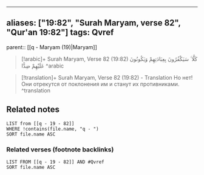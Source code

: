 
---
aliases: ["19:82", "Surah Maryam, verse 82", "Qur'an 19:82"]
tags: Qvref
---

parent:: [[q - Maryam (19)|Maryam]]

> [!arabic]+ Surah Maryam, Verse 82 (19:82)
> <span class="quran-arabic">كَلَّا ۚ سَيَكْفُرُونَ بِعِبَادَتِهِمْ وَيَكُونُونَ عَلَيْهِمْ ضِدًّا</span>
^arabic

> [!translation]+ Surah Maryam, Verse 82 (19:82) - Translation
> Но нет! Они отрекутся от поклонения им и станут их противниками.
^translation



## Related notes
```dataview
LIST from [[q - 19 - 82]]
WHERE !contains(file.name, "q - ")
SORT file.name ASC
```

### Related verses (footnote backlinks)
```dataview
LIST FROM [[q - 19 - 82]] AND #Qvref
SORT file.name ASC
```

